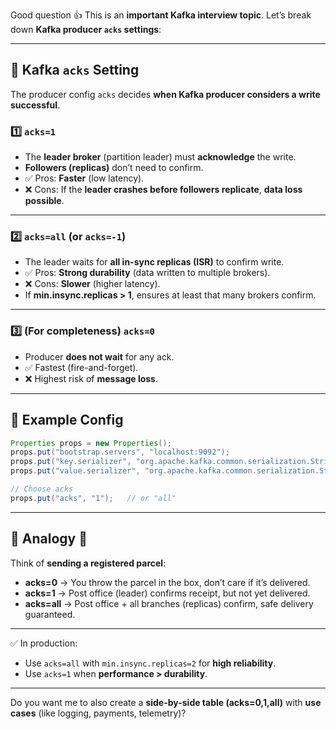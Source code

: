 Good question 👍 This is an **important Kafka interview topic**.
Let’s break down **Kafka producer `acks` settings**:

---

## 🔹 Kafka `acks` Setting

The producer config `acks` decides **when Kafka producer considers a write successful**.

### 1️⃣ `acks=1`

* The **leader broker** (partition leader) must **acknowledge** the write.
* **Followers (replicas)** don’t need to confirm.
* ✅ Pros: **Faster** (low latency).
* ❌ Cons: If the **leader crashes before followers replicate**, **data loss possible**.

---

### 2️⃣ `acks=all` (or `acks=-1`)

* The leader waits for **all in-sync replicas (ISR)** to confirm write.
* ✅ Pros: **Strong durability** (data written to multiple brokers).
* ❌ Cons: **Slower** (higher latency).
* If **min.insync.replicas > 1**, ensures at least that many brokers confirm.

---

### 3️⃣ (For completeness) `acks=0`

* Producer **does not wait** for any ack.
* ✅ Fastest (fire-and-forget).
* ❌ Highest risk of **message loss**.

---

## 🔹 Example Config

```java
Properties props = new Properties();
props.put("bootstrap.servers", "localhost:9092");
props.put("key.serializer", "org.apache.kafka.common.serialization.StringSerializer");
props.put("value.serializer", "org.apache.kafka.common.serialization.StringSerializer");

// Choose acks
props.put("acks", "1");   // or "all"
```

---

## 🔹 Analogy 🎯

Think of **sending a registered parcel**:

* **acks=0** → You throw the parcel in the box, don’t care if it’s delivered.
* **acks=1** → Post office (leader) confirms receipt, but not yet delivered.
* **acks=all** → Post office + all branches (replicas) confirm, safe delivery guaranteed.

---

✅ In production:

* Use `acks=all` with `min.insync.replicas=2` for **high reliability**.
* Use `acks=1` when **performance > durability**.

---

Do you want me to also create a **side-by-side table (acks=0,1,all)** with **use cases** (like logging, payments, telemetry)?
